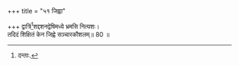 +++
title = "५१ जिह्वा"

+++
द्वात्रिं[^1]शद्दशनद्वेषिमध्ये भ्रमसि नित्यशः।  
तदिदं शिक्षितं केन जिह्वे सञ्चारकौशलम्॥ 80 ॥  
  
[^1]: दन्ताः.
